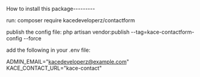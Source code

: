 How to install this package---------

run: composer require kacedeveloperz/contactform

publish the config file: php artisan vendor:publish --tag=kace-contactform-config --force

add the following in your .env file:

ADMIN_EMAIL="kacedeveloperz@example.com" KACE_CONTACT_URL="kace-contact"